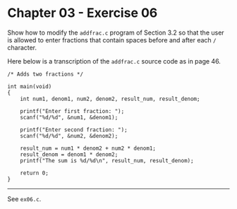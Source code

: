 # Chapter 03 - Exercise 06

Show how to modify the `addfrac.c` program of Section 3.2 so that the user is allowed to enter fractions that contain spaces before and after each `/` character.  

Here below is a transcription of the `addfrac.c` source code as in page 46.  
```
/* Adds two fractions */

int main(void)
{
    int num1, denom1, num2, denom2, result_num, result_denom;

    printf("Enter first fraction: ");
    scanf("%d/%d", &num1, &denom1);

    printf("Enter second fraction: ");
    scanf("%d/%d", &num2, &denom2);

    result_num = num1 * denom2 + num2 * denom1;
    result_denom = denom1 * denom2;
    printf("The sum is %d/%d\n", result_num, result_denom);

    return 0;
}
```

---

See `ex06.c`.  
